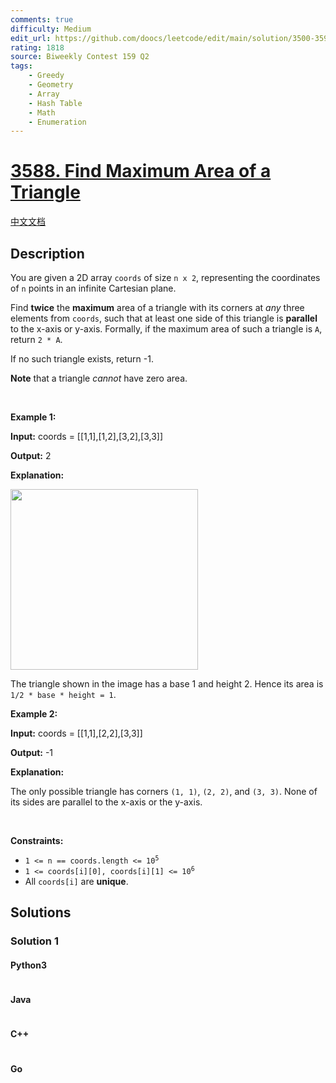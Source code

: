 ```yaml
---
comments: true
difficulty: Medium
edit_url: https://github.com/doocs/leetcode/edit/main/solution/3500-3599/3588.Find%20Maximum%20Area%20of%20a%20Triangle/README_EN.md
rating: 1818
source: Biweekly Contest 159 Q2
tags:
    - Greedy
    - Geometry
    - Array
    - Hash Table
    - Math
    - Enumeration
---
```


<!-- problem:start -->

# [3588. Find Maximum Area of a Triangle](https://leetcode.com/problems/find-maximum-area-of-a-triangle)

[中文文档](/solution/3500-3599/3588.Find%20Maximum%20Area%20of%20a%20Triangle/README.md)

## Description

<!-- description:start -->

<p>You are given a 2D array <code>coords</code> of size <code>n x 2</code>, representing the coordinates of <code>n</code> points in an infinite Cartesian plane.</p>

<p>Find <strong>twice</strong> the <strong>maximum</strong> area of a triangle with its corners at <em>any</em> three elements from <code>coords</code>, such that at least one side of this triangle is <strong>parallel</strong> to the x-axis or y-axis. Formally, if the maximum area of such a triangle is <code>A</code>, return <code>2 * A</code>.</p>

<p>If no such triangle exists, return -1.</p>

<p><strong>Note</strong> that a triangle <em>cannot</em> have zero area.</p>

<p>&nbsp;</p>
<p><strong class="example">Example 1:</strong></p>

<div class="example-block">
<p><strong>Input:</strong> <span class="example-io">coords = [[1,1],[1,2],[3,2],[3,3]]</span></p>

<p><strong>Output:</strong> <span class="example-io">2</span></p>

<p><strong>Explanation:</strong></p>

<p><img src="https://fastly.jsdelivr.net/gh/doocs/leetcode@main/solution/3500-3599/3588.Find%20Maximum%20Area%20of%20a%20Triangle/images/image-20250420010047-1.png" style="width: 300px; height: 289px;" /></p>

<p>The triangle shown in the image has a base 1 and height 2. Hence its area is <code>1/2 * base * height = 1</code>.</p>
</div>

<p><strong class="example">Example 2:</strong></p>

<div class="example-block">
<p><strong>Input:</strong> <span class="example-io">coords = [[1,1],[2,2],[3,3]]</span></p>

<p><strong>Output:</strong> <span class="example-io">-1</span></p>

<p><strong>Explanation:</strong></p>

<p>The only possible triangle has corners <code>(1, 1)</code>, <code>(2, 2)</code>, and <code>(3, 3)</code>. None of its sides are parallel to the x-axis or the y-axis.</p>
</div>

<p>&nbsp;</p>
<p><strong>Constraints:</strong></p>

<ul>
	<li><code>1 &lt;= n == coords.length &lt;= 10<sup>5</sup></code></li>
	<li><code>1 &lt;= coords[i][0], coords[i][1] &lt;= 10<sup>6</sup></code></li>
	<li>All <code>coords[i]</code> are <strong>unique</strong>.</li>
</ul>

<!-- description:end -->

## Solutions

<!-- solution:start -->

### Solution 1

<!-- tabs:start -->

#### Python3

```python

```

#### Java

```java

```

#### C++

```cpp

```

#### Go

```go

```

<!-- tabs:end -->

<!-- solution:end -->

<!-- problem:end -->
